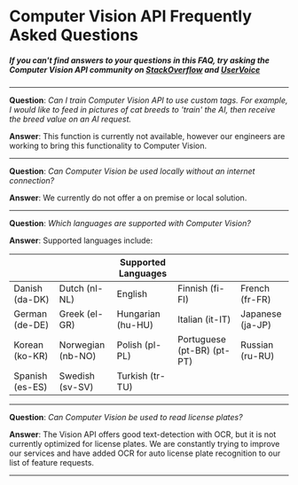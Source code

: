 <!-- 
NavPath: Computer Vision API
LinkLabel: Frequently Asked Questions
Url: Computer-Vision-API/FAQ
Weight: 50
-->

# Computer Vision API Frequently Asked Questions
##### If you can't find answers to your questions in this FAQ, try asking the Computer Vision API community on [StackOverflow](https://stackoverflow.com/questions/tagged/project-oxford+or+microsoft-cognitive) and [UserVoice](https://cognitive.uservoice.com/) 

-----

**Question**: *Can I train Computer Vision API to use custom tags.  For example, I would like to feed in pictures of cat breeds to 'train' the AI, then receive the breed value on an AI request.*

**Answer**: This function is currently not available, however our engineers are working to bring this functionality to Computer Vision.

-----

**Question**: *Can Computer Vision be used locally without an internet connection?*

**Answer**: We currently do not offer a on premise or local solution.

-----

**Question**: *Which languages are supported with Computer Vision?*

**Answer**:
Supported languages include:

| | | Supported Languages | | |
|---------------- |------------------ |------------------ |--------------------------- |-------------------- 
| Danish (da-DK)  | Dutch (nl-NL)     | English           | Finnish (fi-FI)            |French (fr-FR)
| German (de-DE)  | Greek (el-GR)     | Hungarian (hu-HU) | Italian (it-IT)            | Japanese (ja-JP)
| Korean (ko-KR)  | Norwegian (nb-NO) | Polish (pl-PL)    | Portuguese (pt-BR) (pt-PT) | Russian (ru-RU)
| Spanish (es-ES)	| Swedish (sv-SV)	  | Turkish (tr-TU)   |                            |

-----

**Question**: *Can Computer Vision be used to read license plates?* 

**Answer**: The Vision API offers good text-detection with OCR, but it is not currently optimized for license plates. We are constantly trying to improve our services and have added OCR for auto license plate recognition to our list of feature requests.

-----
